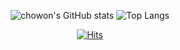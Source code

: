 <div align="center">
  
![chowon's GitHub stats](https://github-readme-stats.vercel.app/api?username=kimchowon&show_icons=true&theme=tokyonight)
![Top Langs](https://github-readme-stats.vercel.app/api/top-langs/?username=kimchowon&layout=compact&theme=tokyonight)

[![Hits](https://hits.seeyoufarm.com/api/count/incr/badge.svg?url=https%3A%2F%2Fgithub.com%2Fkimchowon&count_bg=%2379C83D&title_bg=%23555555&icon=&icon_color=%23E7E7E7&title=hits&edge_flat=false)](https://hits.seeyoufarm.com)

</div>
